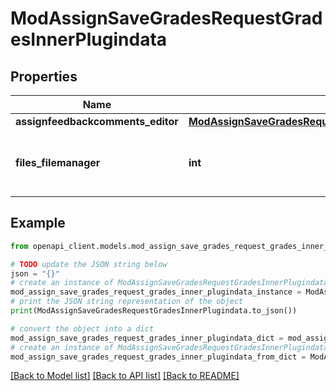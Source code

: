 # ModAssignSaveGradesRequestGradesInnerPlugindata


## Properties

Name | Type | Description | Notes
------------ | ------------- | ------------- | -------------
**assignfeedbackcomments_editor** | [**ModAssignSaveGradesRequestGradesInnerPlugindataAssignfeedbackcommentsEditor**](ModAssignSaveGradesRequestGradesInnerPlugindataAssignfeedbackcommentsEditor.md) |  | [optional] 
**files_filemanager** | **int** | The id of a draft area containing files for this feedback. | [optional] 

## Example

```python
from openapi_client.models.mod_assign_save_grades_request_grades_inner_plugindata import ModAssignSaveGradesRequestGradesInnerPlugindata

# TODO update the JSON string below
json = "{}"
# create an instance of ModAssignSaveGradesRequestGradesInnerPlugindata from a JSON string
mod_assign_save_grades_request_grades_inner_plugindata_instance = ModAssignSaveGradesRequestGradesInnerPlugindata.from_json(json)
# print the JSON string representation of the object
print(ModAssignSaveGradesRequestGradesInnerPlugindata.to_json())

# convert the object into a dict
mod_assign_save_grades_request_grades_inner_plugindata_dict = mod_assign_save_grades_request_grades_inner_plugindata_instance.to_dict()
# create an instance of ModAssignSaveGradesRequestGradesInnerPlugindata from a dict
mod_assign_save_grades_request_grades_inner_plugindata_from_dict = ModAssignSaveGradesRequestGradesInnerPlugindata.from_dict(mod_assign_save_grades_request_grades_inner_plugindata_dict)
```
[[Back to Model list]](../README.md#documentation-for-models) [[Back to API list]](../README.md#documentation-for-api-endpoints) [[Back to README]](../README.md)


